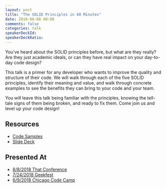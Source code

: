 ```yaml
---
layout: post
title: "The SOLID Principles in 60 Minutes"
date: 2018-06-08 00:00
comments: false
categories: talk
speakerDeckId:
speakerDeckRatio:
---
```


You’ve heard about the SOLID principles before, but what are they really? Are they just academic ideals, or can they have real impact on your day-to-day code design?

<!-- more -->

This talk is a primer for any developer who wants to improve the quality and structure of their code. We will walk through each of the five SOLID principles, identify their meaning and value, and walk through concrete examples to see the benefits they can bring to your code and your team.

You will leave this talk being familiar with the principles, knowing the tell-tale signs of them being broken, and ready to fix them. Come join us and level up your code design!

## Resources

* [Code Samples](https://github.com/chrisjpowers/solid-in-60)
* [Slide Deck](https://docs.google.com/presentation/d/1Nu-Uy-bRxDa4y4xQeWNXNAlF3JgZz-wubl1KzTDfmDc/edit?usp=sharing)

## Presented At

* [8/8/2018 That Conference](https://www.thatconference.com/sessions/session/12346)
* [7/24/2018 Geekfest](https://www.meetup.com/Geekfest/events/252707045/)
* [6/9/2018 Chicago Code Camp](https://www.chicagocodecamp.com/sessions/detail/1395)